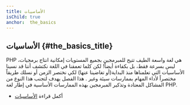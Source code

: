 ```yaml
---
title: الأساسيات
isChild: true
anchor:  the_basics
---
```


## الأساسيات {#the_basics_title}

PHP هي لغة واسعة الطيف تتيح للمبرمجين بجميع المستويات إمكانية انتاج برمجيات، ليس بسرعة فقط، بل بكفاءة أيضاً!
لكن كلما تعمقنا في اللغة نكتشف أننا قد نسينا الأساسيات التي تعلمناها منذ البداية(أو تغاضينا عنها) لكي نختصر الزمن
أو نسلك طريقاً مختصراً لأداء المهام بممارسات سيئة وغير . هذا الفصل يهدف لتجنب هذا النوع من المشاكل المعتادة وتذكير المبرمجين
بهذه الممارسات الأساسية في إطار لغة PHP.

* أكمل قراءة [الأساسيات](pages/The-Basics.html)